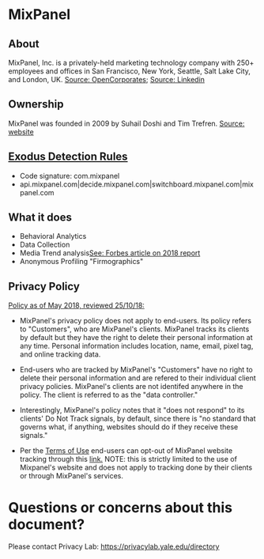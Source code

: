 # MixPanel

## About

MixPanel, Inc. is a privately-held marketing technology company with 250+ employees and offices in San Francisco, New York, Seattle, Salt Lake City, and London, UK.  [Source: OpenCorporates](https://opencorporates.com/companies/us_de/4689044); [Source: Linkedin](https://www.linkedin.com/company/mixpanel-inc-)

## Ownership

MixPanel was founded in 2009 by Suhail Doshi and Tim Trefren.  [Source: website](https://mixpanel.com/about/)

## [Exodus Detection Rules](https://exodus-privacy.eu.org)

* Code signature: com.mixpanel
* api\.mixpanel\.com|decide\.mixpanel\.com|switchboard\.mixpanel\.com|mixpanel\.com

## What it does

* Behavioral Analytics
* Data Collection
* Media Trend analysis[See: Forbes article on 2018 report](https://www.forbes.com/sites/curtissilver/2018/05/08/mixpanel-2018-media-benchmarks-report-reveals-the-truth-of-our-media/#19fc268d2349)
* Anonymous Profiling "Firmographics"

## Privacy Policy

[Policy as of May 2018, reviewed 25/10/18:](https://mixpanel.com/legal/privacy-policy/)

* MixPanel's privacy policy does not apply to end-users. Its policy refers to "Customers", who are MixPanel's clients.  MixPanel tracks its clients by default but they have the right to delete their personal information at any time.  Personal information includes location, name, email, pixel tag, and online tracking data.  

* End-users who are tracked by MixPanel's "Customers" have no right to delete their personal information and are refered to their individual client privacy policies.  MixPanel's clients are not identifed anywhere in the policy. The client is referred to as the "data controller."

* Interestingly, MixPanel's policy notes that it "does not respond" to its clients' Do Not Track signals, by default, since there is "no standard that governs what, if anything, websites should do if they receive these signals."

* Per the [Terms of Use](https://mixpanel.com/legal/terms-of-use/) end-users can opt-out of MixPanel website tracking through this [link.](https://mixpanel.com/optout)  NOTE: this is strictly limited to the use of Mixpanel's website and does not apply to tracking done by their clients or through MixPanel's services.  

# Questions or concerns about this document?
Please contact Privacy Lab: https://privacylab.yale.edu/directory
